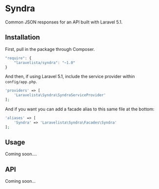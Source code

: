 # Syndra

Common JSON responses for an API built with Laravel 5.1.

## Installation

First, pull in the package through Composer.

```js
"require": {
    "laravelista/syndra": "~1.0"
}
```

And then, if using Laravel 5.1, include the service provider within `config/app.php`.

```php
'providers' => [
    'Laravelista\Syndra\SyndraServiceProvider'
];
```

And if you want you can add a facade alias to this same file at the bottom:

```php
'aliases' => [
    'Syndra' => 'Laravelista\Syndra\Facades\Syndra'
];
```

## Usage

Coming soon....

## API

Coming soon...